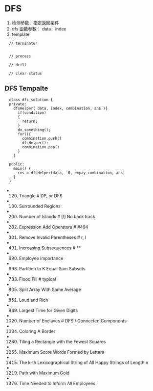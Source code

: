 # DFS
1. 检测参数，指定返回条件
2. dfs 函数参数： data，index
3. template
```
  // terminator


  // process

  // drill

  // clear status
```
## DFS Tempalte
```
  class dfs_solution {
  private:
    dfsHelper( data, index, combination, ans ){
      if(condition)
      {
        return;
      }
      do_something();
      for(){
        combination.push()
        dfsHelper();
        combination.pop()
      }
    }

  public:
    main() {
      res = dfsHelper(data,  0, empay_combination, ans)
    }
  }
```


- 120. Triangle                          # DP, or DFS
- 130. Surrounded Regions
- 200. Number of Islands                 # [!] No back track
- 282. Expression Add Operators          # #494
- 301. Remove Invalid Parentheses        # r, l 
- 491. Increasing Subsequences           # **
- 690. Employee Importance
- 698. Partition to K Equal Sum Subsets
- 733. Flood Fill                        # typical
- 805. Split Array With Same Average
- 851. Loud and Rich
- 949. Largest Time for Given Digits
- 1020. Number of Enclaves               #  DFS / Connected Components
- 1034. Coloring A Border
- 1240. Tiling a Rectangle with the Fewest Squares
- 1255. Maximum Score Words Formed by Letters
- 1415. The k-th Lexicographical String of All Happy Strings of Length n
- 1219. Path with Maximum Gold
- 1376. Time Needed to Inform All Employees

